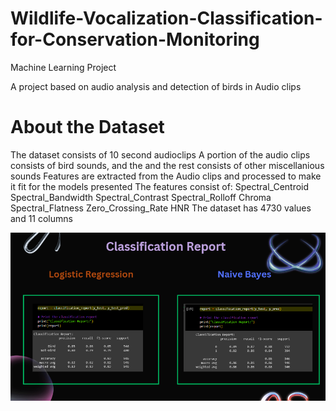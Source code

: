 # Wildlife-Vocalization-Classification-for-Conservation-Monitoring
Machine Learning Project

A project based on audio analysis and detection of birds in Audio clips

# About the Dataset
The dataset consists of 10 second audioclips
A portion of the audio clips consists of bird sounds, and the and the rest consists of other miscellanious sounds
Features are extracted from the Audio clips and processed to make it fit for the models presented
The features consist of:
Spectral_Centroid
Spectral_Bandwidth
Spectral_Contrast
Spectral_Rolloff
Chroma
Spectral_Flatness
Zero_Crossing_Rate
HNR
The dataset has 4730 values and 11 columns

![Accuracy](accuracy.png)



